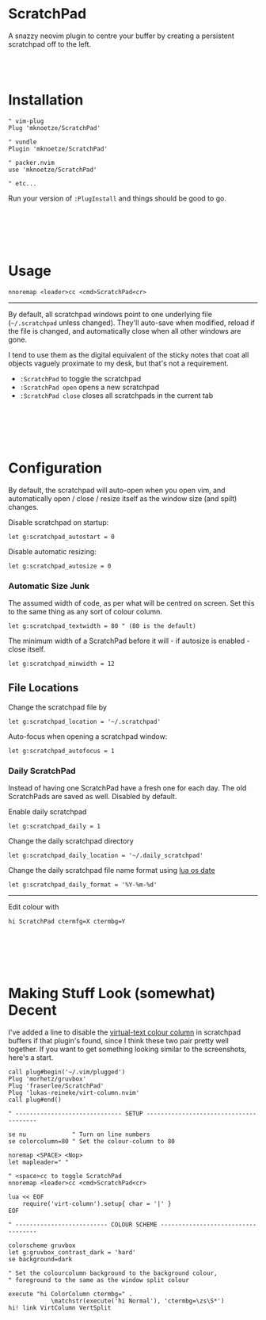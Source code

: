 # ScratchPad

A snazzy neovim plugin to centre your buffer by creating a persistent
scratchpad off to the left.

<br><br>
# Installation


```vim
" vim-plug
Plug 'mknoetze/ScratchPad'

" vundle
Plugin 'mknoetze/ScratchPad'

" packer.nvim
use 'mknoetze/ScratchPad'

" etc...
```

Run your version of `:PlugInstall` and things should be good to go.

<br><br><br><br>
# Usage

```vim
nnoremap <leader>cc <cmd>ScratchPad<cr>
```
---

By default, all scratchpad windows point to one underlying file
(`~/.scratchpad` unless changed). They'll auto-save when modified,
reload if the file is changed, and automatically close when all other
windows are gone.

I tend to use them as the digital equivalent of the sticky notes that coat
all objects vaguely proximate to my desk, but that's not a requirement.

- `:ScratchPad` to toggle the scratchpad
- `:ScratchPad open` opens a new scratchpad
- `:ScratchPad close` closes all scratchpads in the current tab

<br><br><br><br>
# Configuration

By default, the scratchpad will auto-open when you open vim, and automatically
open / close / resize itself as the window size (and spilt) changes.


Disable scratchpad on startup:
```vim
let g:scratchpad_autostart = 0
```

Disable automatic resizing:
```vim
let g:scratchpad_autosize = 0
```

### Automatic Size Junk

The assumed width of code, as per what will be centred on screen. Set this to the same
thing as any sort of colour column.

```vim
let g:scratchpad_textwidth = 80 " (80 is the default)
```

The minimum width of a ScratchPad before it will - if autosize is enabled -
close itself.

```vim
let g:scratchpad_minwidth = 12
```

## File Locations

Change the scratchpad file by
```vim
let g:scratchpad_location = '~/.scratchpad'
```

Auto-focus when opening a scratchpad window:
```vim
let g:scratchpad_autofocus = 1
```

### Daily ScratchPad
Instead of having one ScratchPad have a fresh one for each day.
The old ScratchPads are saved as well. Disabled by default.

Enable daily scratchpad
```vim
let g:scratchpad_daily = 1
```

Change the daily scratchpad directory
```vim
let g:scratchpad_daily_location = '~/.daily_scratchpad'
```

Change the daily scratchpad file name format using [lua os date](https://www.lua.org/pil/22.1.html)
```vim
let g:scratchpad_daily_format = '%Y-%m-%d'
```

---

Edit colour with
```vim
hi ScratchPad ctermfg=X ctermbg=Y
```


<br><br><br><br>
# Making Stuff Look (somewhat) Decent

I've added a line to disable the
[virtual-text colour column](https://github.com/lukas-reineke/virt-column.nvim)
in scratchpad buffers if that plugin's found, since I think these two pair
pretty well together. If you want to get something looking similar to the
screenshots, here's a start.

```vim
call plug#begin('~/.vim/plugged')
Plug 'morhetz/gruvbox'
Plug 'fraserlee/ScratchPad'
Plug 'lukas-reineke/virt-column.nvim'
call plug#end()

" ------------------------------ SETUP ---------------------------------------

se nu             " Turn on line numbers
se colorcolumn=80 " Set the colour-column to 80

noremap <SPACE> <Nop>
let mapleader=" "

" <space>cc to toggle ScratchPad
nnoremap <leader>cc <cmd>ScratchPad<cr>

lua << EOF
    require('virt-column').setup{ char = '|' }
EOF

" -------------------------- COLOUR SCHEME -----------------------------------

colorscheme gruvbox
let g:gruvbox_contrast_dark = 'hard'
se background=dark

" Set the colourcolumn background to the background colour,
" foreground to the same as the window split colour

execute "hi ColorColumn ctermbg=" .
            \matchstr(execute('hi Normal'), 'ctermbg=\zs\S*')
hi! link VirtColumn VertSplit
```

